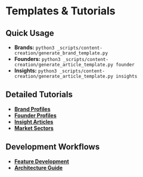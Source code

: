 # Templates & Tutorials

## Quick Usage
- **Brands:** `python3 _scripts/content-creation/generate_brand_template.py`
- **Founders:** `python3 _scripts/content-creation/generate_article_template.py founder`
- **Insights:** `python3 _scripts/content-creation/generate_article_template.py insights`

## Detailed Tutorials
- **[Brand Profiles](tutorials/content-creation/brand-profile-tutorial.md)**
- **[Founder Profiles](tutorials/content-creation/founder-profile-tutorial.md)**
- **[Insight Articles](tutorials/content-creation/insight-article-tutorial.md)**
- **[Market Sectors](tutorials/content-creation/market-sector-tutorial.md)**

## Development Workflows
- **[Feature Development](tutorials/workflows/feature-workflow-template.md)**
- **[Architecture Guide](tutorials/workflows/architecture.md)**
